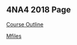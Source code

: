 ## 4NA4 2018 Page

[Course Outline](https://matheusgrasselli.github.io/4NA3_2018/outline_4NA3-18.pdf)

[Mfiles](https://matheusgrasselli.github.io/4NA3_2018/GrasselliPelinovskycodes.zip)

